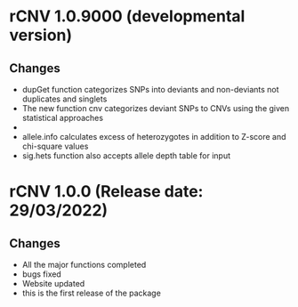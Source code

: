 # rCNV 1.0.9000 (developmental version)

## Changes
* dupGet function categorizes SNPs into deviants and non-deviants not duplicates and singlets
* The new function cnv categorizes deviant SNPs to CNVs using the given statistical approaches
* 
* allele.info calculates excess of heterozygotes in addition to Z-score and chi-square values
* sig.hets function also accepts allele depth table for input

# rCNV 1.0.0 (Release date: 29/03/2022)

## Changes
* All the major functions completed
* bugs fixed
* Website updated
* this is the first release of the package
